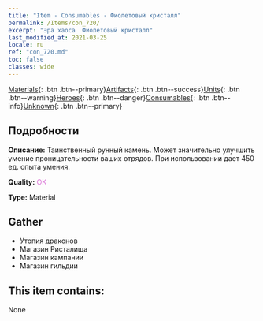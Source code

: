```yaml
---
title: "Item - Consumables - Фиолетовый кристалл"
permalink: /Items/con_720/
excerpt: "Эра хаоса  Фиолетовый кристалл"
last_modified_at: 2021-03-25
locale: ru
ref: "con_720.md"
toc: false
classes: wide
---
```

 [Materials](/ru/Items/){: .btn .btn--primary}[Artifacts](/ru/Items/Artifacts/){: .btn .btn--success}[Units](/ru/Items/Units/){: .btn .btn--warning}[Heroes](/ru/Items/Heroes/){: .btn .btn--danger}[Consumables](/ru/Items/Consumables/){: .btn .btn--info}[Unknown](/ru/Items/Unknown/){: .btn .btn--primary}

## Подробности
 **Описание:** Таинственный рунный камень. Может значительно улучшить умение проницательности ваших отрядов. При использовании дает 450 ед. опыта умения.

 **Quality:** <span style="color: #DA70D6">OK</span>

 **Type:** Material

## Gather

*    Утопия драконов 
*    Магазин Ристалища 
*    Магазин кампании 
*    Магазин гильдии 

## This item contains:

  None

